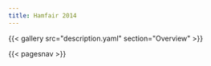 ```yaml
---
title: Hamfair 2014
---
```


{{< gallery src="description.yaml" section="Overview" >}}

{{< pagesnav >}}
